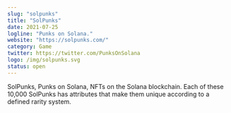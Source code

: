 ```yaml
---
slug: "solpunks"
title: "SolPunks"
date: 2021-07-25
logline: "Punks on Solana."
website: "https://solpunks.com/"
category: Game
twitter: https://twitter.com/PunksOnSolana
logo: /img/solpunks.svg
status: open
---
```


SolPunks, Punks on Solana, NFTs on the Solana blockchain. Each of these 10,000 SolPunks has attributes that make them unique according to a defined rarity system.
